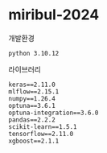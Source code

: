 # miribul-2024

개발환경
```
python 3.10.12 
```
라이브러리
```
keras==2.11.0
mlflow==2.15.1
numpy==1.26.4
optuna==3.6.1
optuna-integration==3.6.0
pandas==2.2.2
scikit-learn==1.5.1
tensorflow==2.11.0
xgboost==2.1.1
```
